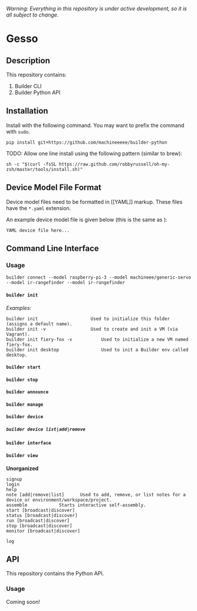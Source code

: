 *Warning: Everything in this repository is under active development, so it is all subject to change.*

# Gesso

## Description

This repository contains:

1. Builder CLI
2. Builder Python API

## Installation

Install with the following command. You may want to prefix the command with `sudo`.

```
pip install git+https://github.com/machineeeee/builder-python
```

TODO: Allow one line install using the following pattern (similar to brew):
```
sh -c "$(curl -fsSL https://raw.github.com/robbyrussell/oh-my-zsh/master/tools/install.sh)"
```

## Device Model File Format

Device model files need to be formatted in [[YAML]] markup. These files have the `*.yaml` extension.

An example device model file is given below (this is the same as <path>):

```
YAML device file here...
```

## Command Line Interface

### Usage

```
builder connect --model raspberry-pi-3 --model machineee/generic-servo --model ir-rangefinder --model ir-rangefinder
```

#### `builder init`

_Examples:_
```
builder init					Used to initialize this folder (assigns a default name).
builder init -v					Used to create and init a VM (via Vagrant).
builder init fiery-fox -v			Used to initialize a new VM named fiery-fox.
builder init desktop				Used to init a Builder env called desktop.
```

#### `builder start`
#### `builder stop`
#### `builder announce`
#### `builder manage`

#### `builder device`
##### `builder device list|add|remove`

#### `builder interface`
#### `builder view`

**Unorganized**

```
signup
login
help
note [add|remove|list]		Used to add, remove, or list notes for a device or environment/workspace/project.
assemble			Starts interactive self-assembly.
start [broadcast|discover]
status [broadcast|discover]
run [broadcast|discover]
stop [broadcast|discover]
monitor [broadcast|discover]

log
```
## API

This repository contains the Python API.

### Usage

Coming soon!
